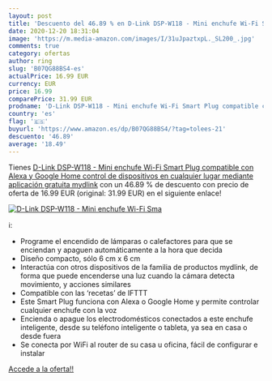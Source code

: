 ```yaml
---
layout: post
title: 'Descuento del 46.89 % en D-Link DSP-W118 - Mini enchufe Wi-Fi Sma'
date: 2020-12-20 18:31:04
image: 'https://m.media-amazon.com/images/I/31uJpaztxpL._SL200_.jpg'
comments: true
category: ofertas
author: ring
slug: 'B07QG88BS4-es'
actualPrice: 16.99 EUR
currency: EUR
price: 16.99
comparePrice: 31.99 EUR
prodname: 'D-Link DSP-W118 - Mini enchufe Wi-Fi Smart Plug compatible con Alexa y Google Home  control de dispositivos en cualquier lugar mediante aplicación gratuita mydlink'
country: 'es'
flag: '🇪🇸'
buyurl: 'https://www.amazon.es/dp/B07QG88BS4/?tag=tolees-21'
descuento: '46.89'
average: '18.49'
---
```


Tienes [D-Link DSP-W118 - Mini enchufe Wi-Fi Smart Plug compatible con Alexa y Google Home  control de dispositivos en cualquier lugar mediante aplicación gratuita mydlink](https://www.amazon.es/dp/B07QG88BS4/?tag=tolees-21) con un 46.89 % de descuento con precio de oferta de 16.99 EUR (original: 31.99 EUR) en el siguiente enlace!

[![D-Link DSP-W118 - Mini enchufe Wi-Fi Sma](https://m.media-amazon.com/images/I/31uJpaztxpL._SL200_.jpg)](https://www.amazon.es/dp/B07QG88BS4/?tag=tolees-21)

ℹ️:

- Programe el encendido de lámparas o calefactores para que se enciendan y apaguen automáticamente a la hora que decida
- Diseño compacto, sólo 6 cm x 6 cm
- Interactúa con otros dispositivos de la familia de productos mydlink, de forma que puede encenderse una luz cuando la cámara detecta movimiento, y acciones similares
- Compatible con las ‘recetas’ de IFTTT
- Este Smart Plug funciona con Alexa o Google Home y permite controlar cualquier enchufe con la voz
- Encienda o apague los electrodomésticos conectados a este enchufe inteligente, desde su teléfono inteligente o tableta, ya sea en casa o desde fuera
- Se conecta por WiFi al router de su casa u oficina, fácil de configurar e instalar

[Accede a la oferta!!](https://www.amazon.es/dp/B07QG88BS4/?tag=tolees-21)
